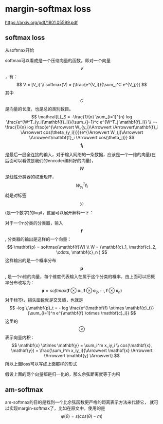 #  margin-softmax loss

https://arxiv.org/pdf/1801.05599.pdf

## softmax loss

从softmax开始

softmax可以看成是一个压缩向量的函数，即对一个向量$$V$$，有：
$$
V = [V_i] \\
softmax(V) = [\frac{e^{V_i}}{\sum_j^C e^{V_j}}]
$$
其中$$C$$是向量的长度，也是总的类别数目。
$$
\mathcal{L}_S = -\frac{1}{n} \sum_{i=1}^{n} log \frac{e^{W^T_{y_i}\mathbf{f}_i}}{\sum_{j=1}^c e^{W^T_j \mathbf{f}_i}} \\
=-\frac{1}{n} log \frac{e^{\Arrowvert W_{y_i}\Arrowvert \Arrowvert\mathbf{f}_i \Arrowvert cos(\theta_{y_i})}}{e^{\Arrowvert W_{j}\Arrowvert \Arrowvert\mathbf{f}_i \Arrowvert cos(\theta_j)}}
$$
$$\mathbf{f_i}$$ 是最后一层全连接的输入，对于输入网络的一条数据，应该是一个一维的向量(在后面可以看做是我们的encoder编码好的向量)，$$W$$是线性分类器的权重矩阵，$$W^T_{y_i}\mathbf{f}_i$$就是对标签$$y_i$$(是一个数字)的logit，这里可以展开解释一下：

对于一个n分类的分类器，输入$$\mathbf{f}$$, 分类器的输出是这样的一个向量：
$$
\mathbf{p} = softmax(\mathbf{f}W)
\\
W = (\mathbf{c}_1, \mathbf{c}_2, \cdots, \mathbf{c}_n )
$$
这样输出的是一个概率分布$$\mathbf{p}$$, 是一个n维的向量，每个维度代表输入在属于这个分类的概率，由上面可以把概率分布改写为：
$$
\mathbf{p} = softmax(\mathbf{f} \otimes \mathbf{c}_1, \mathbf{f} \otimes \mathbf{c}_2, 
\cdots, \mathbf{f} \otimes \mathbf{c}_n)
$$
对于标签t，损失函数就是交叉熵，也就是
$$
-log \,\mathbf{p}_t = - log \frac{e^{\mathbf{f} \otimes \mathbf{c}_t}}{\sum_{i=1}^n 
e^{\mathbf{f} \otimes \mathbf{c}_i}}
$$
这里的$$\otimes$$表示向量内积：
$$
\mathbf{x} \otimes \mathbf{y} = \sum_i^m x_iy_i
\\
cos(\mathbf{x}, \mathbf{y}) = \frac{\sum_i^m x_iy_i}{\Arrowvert \mathbf{x} \Arrowvert \Arrowvert \mathbf{y} \Arrowvert}
$$
所以上面loss可以写成上面那样的形式

假设上面的两个向量都是归一化的，那么余弦距离就等于内积

## am-softmax

am-softmax的目的是找到一个比余弦函数更严格的距离表示方法来代替它， 就可以实现margin-softmax了，比如在原文中，使用的是
$$
\varphi(\theta) = s (cos(\theta) - m)
$$
